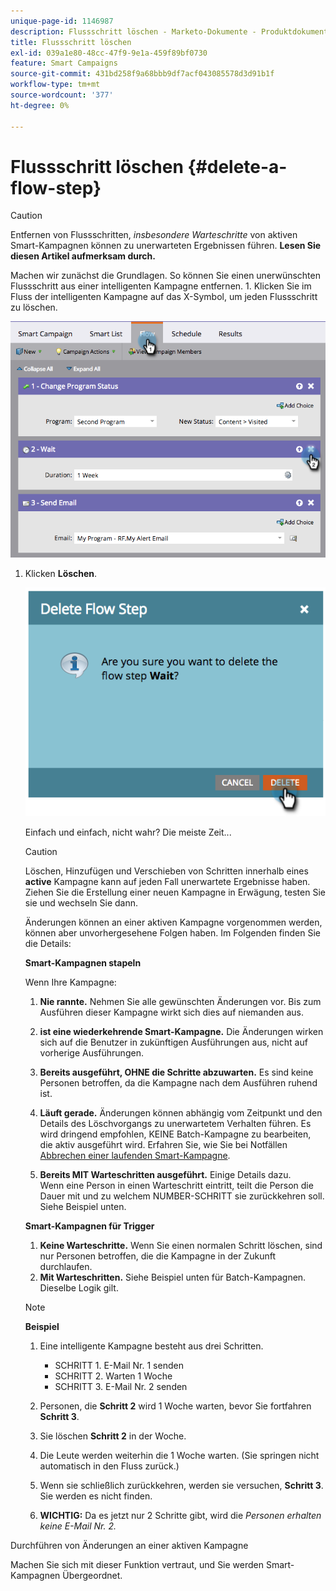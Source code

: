 ```yaml
---
unique-page-id: 1146987
description: Flussschritt löschen - Marketo-Dokumente - Produktdokumentation
title: Flussschritt löschen
exl-id: 039a1e80-48cc-47f9-9e1a-459f89bf0730
feature: Smart Campaigns
source-git-commit: 431bd258f9a68bbb9df7acf043085578d3d91b1f
workflow-type: tm+mt
source-wordcount: '377'
ht-degree: 0%

---
```


# Flussschritt löschen {#delete-a-flow-step}

>[!CAUTION]
>
>Entfernen von Flussschritten, _insbesondere Warteschritte_ von aktiven Smart-Kampagnen können zu unerwarteten Ergebnissen führen. **Lesen Sie diesen Artikel aufmerksam durch.**

Machen wir zunächst die Grundlagen. So können Sie einen unerwünschten Flussschritt aus einer intelligenten Kampagne entfernen. 1. Klicken Sie im Fluss der intelligenten Kampagne auf das X-Symbol, um jeden Flussschritt zu löschen.

![](assets/image2014-9-22-13-3a52-3a20.png)

1. Klicken **Löschen**.

   ![](assets/image2014-9-22-13-3a55-3a25.png)

   Einfach und einfach, nicht wahr? Die meiste Zeit...

   >[!CAUTION]
   >
   >Löschen, Hinzufügen und Verschieben von Schritten innerhalb eines **active** Kampagne kann auf jeden Fall unerwartete Ergebnisse haben. Ziehen Sie die Erstellung einer neuen Kampagne in Erwägung, testen Sie sie und wechseln Sie dann.

   Änderungen können an einer aktiven Kampagne vorgenommen werden, können aber unvorhergesehene Folgen haben. Im Folgenden finden Sie die Details:

   **Smart-Kampagnen stapeln**

   Wenn Ihre Kampagne:

   1. **Nie rannte.** Nehmen Sie alle gewünschten Änderungen vor. Bis zum Ausführen dieser Kampagne wirkt sich dies auf niemanden aus.
   1. **ist eine wiederkehrende Smart-Kampagne.** Die Änderungen wirken sich auf die Benutzer in zukünftigen Ausführungen aus, nicht auf vorherige Ausführungen.
   1. **Bereits ausgeführt, OHNE die Schritte abzuwarten.** Es sind keine Personen betroffen, da die Kampagne nach dem Ausführen ruhend ist.
   1. **Läuft gerade.** Änderungen können abhängig vom Zeitpunkt und den Details des Löschvorgangs zu unerwartetem Verhalten führen. Es wird dringend empfohlen, KEINE Batch-Kampagne zu bearbeiten, die aktiv ausgeführt wird. Erfahren Sie, wie Sie bei Notfällen [Abbrechen einer laufenden Smart-Kampagne](/help/marketo/product-docs/core-marketo-concepts/smart-campaigns/using-smart-campaigns/abort-a-smart-campaign.md).

   1. **Bereits MIT Warteschritten ausgeführt.** Einige Details dazu.\
      Wenn eine Person in einen Warteschritt eintritt, teilt die Person die Dauer mit und zu welchem NUMBER-SCHRITT sie zurückkehren soll. Siehe Beispiel unten.

   **Smart-Kampagnen für Trigger**

   1. **Keine Warteschritte.** Wenn Sie einen normalen Schritt löschen, sind nur Personen betroffen, die die Kampagne in der Zukunft durchlaufen.
   1. **Mit Warteschritten.** Siehe Beispiel unten für Batch-Kampagnen. Dieselbe Logik gilt.

   >[!NOTE]
   >
   >**Beispiel**
   >
   >1. Eine intelligente Kampagne besteht aus drei Schritten.
   >    * SCHRITT 1. E-Mail Nr. 1 senden
   >    * SCHRITT 2. Warten 1 Woche
   >    * SCHRITT 3. E-Mail Nr. 2 senden
   >
   >1. Personen, die **Schritt 2** wird 1 Woche warten, bevor Sie fortfahren **Schritt 3**.
   >1. Sie löschen **Schritt 2** in der Woche.
   >1. Die Leute werden weiterhin die 1 Woche warten. (Sie springen nicht automatisch in den Fluss zurück.)
   >1. Wenn sie schließlich zurückkehren, werden sie versuchen, **Schritt 3**. Sie werden es nicht finden.
   >1. **WICHTIG:** Da es jetzt nur 2 Schritte gibt, wird die *Personen erhalten keine E-Mail Nr. 2.*

Durchführen von Änderungen an einer aktiven Kampagne

Machen Sie sich mit dieser Funktion vertraut, und Sie werden Smart-Kampagnen Übergeordnet.
